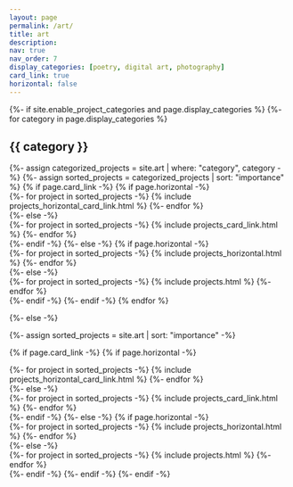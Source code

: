 ```yaml
---
layout: page
permalink: /art/
title: art
description: 
nav: true
nav_order: 7
display_categories: [poetry, digital art, photography]
card_link: true
horizontal: false
---
```


<!-- pages/art.md -->
<div class="projects">
{%- if site.enable_project_categories and page.display_categories %}
  <!-- Display categorized projects -->
  {%- for category in page.display_categories %}
  <h2 class="category">{{ category }}</h2>
  {%- assign categorized_projects = site.art | where: "category", category -%}
  {%- assign sorted_projects = categorized_projects | sort: "importance" %}
  <!-- Generate cards for each project -->
  {% if page.card_link -%}
    {% if page.horizontal -%}
    <div class="container">
        <div class="row row-cols-2">
        {%- for project in sorted_projects -%}
        {% include projects_horizontal_card_link.html %}
        {%- endfor %}
        </div>
    </div>
    {%- else -%}
    <div class="grid">
        {%- for project in sorted_projects -%}
        {% include projects_card_link.html %}
        {%- endfor %}
    </div>
    {%- endif -%}
  {%- else -%}
    {% if page.horizontal -%}
    <div class="container">
        <div class="row row-cols-2">
        {%- for project in sorted_projects -%}
        {% include projects_horizontal.html %}
        {%- endfor %}
        </div>
    </div>
    {%- else -%}
    <div class="grid">
        {%- for project in sorted_projects -%}
        {% include projects.html %}
        {%- endfor %}
    </div>
    {%- endif -%}
  {%- endif -%}
  {% endfor %}

{%- else -%}
<!-- Display projects without categories -->
  {%- assign sorted_projects = site.art | sort: "importance" -%}
  <!-- Generate cards for each project -->

  {% if page.card_link -%}
    {% if page.horizontal -%}
    <div class="container">
        <div class="row row-cols-2">
        {%- for project in sorted_projects -%}
        {% include projects_horizontal_card_link.html %}
        {%- endfor %}
        </div>
    </div>
    {%- else -%}
    <div class="grid">
        {%- for project in sorted_projects -%}
        {% include projects_card_link.html %}
        {%- endfor %}
    </div>
    {%- endif -%}
  {%- else -%}
    {% if page.horizontal -%}
    <div class="container">
        <div class="row row-cols-2">
        {%- for project in sorted_projects -%}
        {% include projects_horizontal.html %}
        {%- endfor %}
        </div>
    </div>
    {%- else -%}
    <div class="grid">
        {%- for project in sorted_projects -%}
        {% include projects.html %}
        {%- endfor %}
    </div>
    {%- endif -%}
  {%- endif -%}
{%- endif -%}
</div>